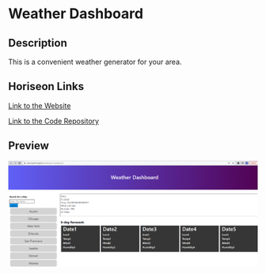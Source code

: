 # Weather Dashboard

## Description

This is a convenient weather generator for your area. 

## Horiseon Links

[Link to the Website](https://dexterlgriffith.github.io/Weather-Dashboard/)

[Link to the Code Repository](https://github.com/DexterLGriffith/Weather-Dashboard)

## Preview
![PWgeneratorImage](/ProjectImages/weatherDashImage.png)